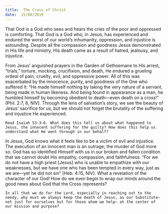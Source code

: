 ```yaml
---
title:  The Cross of Christ
date:  15/08/2019
---
```


That God is a God who sees and hears the cries of the poor and oppressed is comforting. That God is a God who, in Jesus, has experienced and endured the worst of our world’s inhumanity, oppression, and injustice is astounding. Despite all the compassion and goodness Jesus demonstrated in His life and ministry, His death came as a result of hatred, jealousy, and injustice.

From Jesus’ anguished prayers in the Garden of Gethsemane to His arrest, “trials,” torture, mocking, crucifixion, and death, He endured a grueling ordeal of pain, cruelty, evil, and oppressive power. All of this was exacerbated by the innocence, purity, and goodness of the One who suffered it: “He made himself nothing by taking the very nature of a servant, being made in human likeness. And being found in appearance as a man, he humbled himself by becoming obedient to death—even death on a cross!” (Phil. 2:7, 8, NIV). Through the lens of salvation’s story, we see the beauty of Jesus’ sacrifice for us, but we should not forget the brutality of the suffering and injustice He experienced.

`Read Isaiah 53:3–6. What does this tell us about what happened to Jesus, the innocent suffering for the guilty? How does this help us understand what He went through in our behalf?`

In Jesus, God knows what it feels like to be a victim of evil and injustice. The execution of an innocent man is an outrage; the murder of God more so. God has so identified Himself with us in our broken and fallen condition that we cannot doubt His empathy, compassion, and faithfulness: “For we do not have a high priest [Jesus] who is unable to empathize with our weaknesses, but we have one who has been tempted in every way, just as we are—yet he did not sin” (Heb. 4:15, NIV). What a revelation of the character of our God! How do we even begin to wrap our minds around the good news about God that the Cross represents?

`In all that we do for the Lord, especially in reaching out to the needy, why must we always keep the death of Jesus, as our Substitute—not just for ourselves but for those whom we help— at the center of our mission and purpose?`